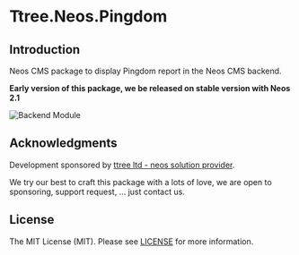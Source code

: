 Ttree.Neos.Pingdom
==================

Introduction
------------

Neos CMS package to display Pingdom report in the Neos CMS backend.

**Early version of this package, we be released on stable version with Neos 2.1**

![Backend Module](https://dl.dropboxusercontent.com/s/s44pt9rcy7uxuc2/2015-11-26%20at%2022.39%202x.png?dl=0)

Acknowledgments
---------------

Development sponsored by [ttree ltd - neos solution provider](http://ttree.ch).

We try our best to craft this package with a lots of love, we are open to sponsoring, support request, ... just contact us.

License
-------

The MIT License (MIT). Please see [LICENSE](LICENSE) for more information.

[PSR-2]: http://www.php-fig.org/psr/psr-2/
[PSR-4]: http://www.php-fig.org/psr/psr-4/
